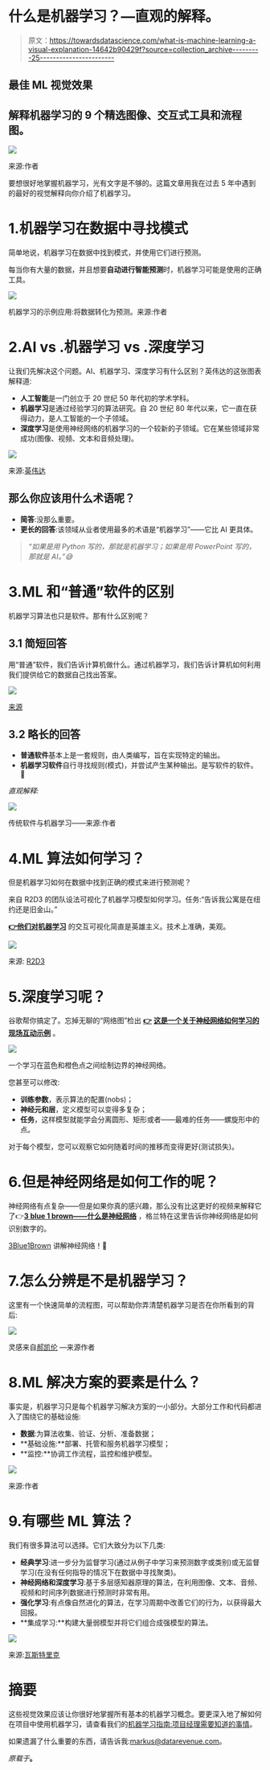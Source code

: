 # 什么是机器学习？—直观的解释。

> 原文：<https://towardsdatascience.com/what-is-machine-learning-a-visual-explanation-14642b90429f?source=collection_archive---------25----------------------->

## 最佳 ML 视觉效果

## 解释机器学习的 9 个精选图像、交互式工具和流程图。

![](img/4f06318070a65582546ebf4b26c29528.png)

来源:作者

要想很好地掌握机器学习，光有文字是不够的。这篇文章用我在过去 5 年中遇到的最好的视觉解释向你介绍了机器学习。

# 1.机器学习在数据中寻找模式

简单地说，机器学习在数据中找到模式，并使用它们进行预测。

每当你有大量的数据，并且想要**自动进行智能预测**时，机器学习可能是使用的正确工具。

![](img/e38875a070da527fd908e312e4ca229a.png)

机器学习的示例应用:将数据转化为预测。来源:作者

# 2.AI vs .机器学习 vs .深度学习

让我们先解决这个问题。AI、机器学习、深度学习有什么区别？英伟达的这张图表解释道:

*   **人工智能**是一门创立于 20 世纪 50 年代初的学术学科。
*   **机器学习**是通过经验学习的算法研究。自 20 世纪 80 年代以来，它一直在获得动力，是人工智能的一个子领域。
*   **深度学习**是使用神经网络的机器学习的一个较新的子领域。它在某些领域非常成功(图像、视频、文本和音频处理)。

![](img/987be351e377354edd360c5155c5136d.png)

来源:[英伟达](https://blogs.nvidia.com/blog/2016/07/29/whats-difference-artificial-intelligence-machine-learning-deep-learning-ai/)

## 那么你应该用什么术语呢？

*   **简答**:没那么重要。
*   **更长的回答**:该领域从业者使用最多的术语是“机器学习”——它比 AI 更具体。

> *“如果是用 Python 写的，那就是机器学习；如果是用 PowerPoint 写的，那就是 AI。”😅*

# 3.ML 和“普通”软件的区别

机器学习算法也只是软件。那有什么区别呢？

## 3.1 简短回答

用“普通”软件，我们告诉计算机做什么。通过机器学习，我们告诉计算机如何利用我们提供给它的数据自己找出答案。

![](img/c8b40e42df864081d160d88fe18b4d4f.png)

[来源](https://christophm.github.io/interpretable-ml-book/terminology.html)

## 3.2 略长的回答

*   **普通软件**基本上是一套规则，由人类编写，旨在实现特定的输出。
*   **机器学习软件**自行寻找规则(模式)，并尝试产生某种输出。是写软件的软件。🤯

*直观解释:*

![](img/5bd0d80bd1a436672688213bac6fe575.png)

传统软件与机器学习——来源:作者

# 4.ML 算法如何学习？

但是机器学习如何在数据中找到正确的模式来进行预测呢？

来自 R2D3 的团队设法可视化了机器学习模型如何学习。任务:“告诉我公寓是在纽约还是旧金山。”

[**👉他们对机器学习**](http://www.r2d3.us/visual-intro-to-machine-learning-part-1/) 的交互可视化简直是英雄主义。技术上准确，美观。

![](img/23fa9ad7c276aaa1ea95e88db39c3f2b.png)

来源: [R2D3](http://www.r2d3.us/visual-intro-to-machine-learning-part-1/)

# 5.深度学习呢？

谷歌帮你搞定了。忘掉无聊的“网络图”检出 [**👉**](http://www.r2d3.us/visual-intro-to-machine-learning-part-1/) [**这是一个关于神经网络如何学习的现场互动示例**](https://playground.tensorflow.org) 。

![](img/4d40af5d0a1b2cb78600815cb3ed12fa.png)

一个学习在蓝色和橙色点之间绘制边界的神经网络。

您甚至可以修改:

*   **训练参数**，表示算法的配置(nobs)；
*   **神经元和层**，定义模型可以变得多复杂；
*   **任务**，这样模型就能学会分离圆形、矩形或者——最难的任务——螺旋形中的点。

对于每个模型，您可以观察它如何随着时间的推移而变得更好(测试损失)。

# 6.但是神经网络是如何工作的呢？

神经网络有点复杂——但是如果你真的感兴趣，那么没有比这更好的视频来解释它了👉[**3 blue 1 brown——什么是神经网络**](https://www.youtube.com/watch?v=aircAruvnKk&t=0s) ，格兰特在这里告诉你神经网络是如何识别数字的。

[3Blue1Brown](https://www.youtube.com/watch?v=aircAruvnKk&t=0s) 讲解神经网络！👀

# 7.怎么分辨是不是机器学习？

这里有一个快速简单的流程图，可以帮助你弄清楚机器学习是否在你所看到的背后:

![](img/5f49f5dd04694cb66e55ae4f126ba111.png)

灵感来自[郝凯伦](https://www.technologyreview.com/2018/11/17/103781/what-is-machine-learning-we-drew-you-another-flowchart/) —来源作者

# 8.ML 解决方案的要素是什么？

事实是，机器学习只是每个机器学习解决方案的一小部分。大部分工作和代码都进入了围绕它的基础设施:

*   **数据**:为算法收集、验证、分析、准备数据；
*   **基础设施:**部署、托管和服务机器学习模型；
*   **监控:**协调工作流程，监控和维护模型。

![](img/443d67a50981143ff8029be3bd17e258.png)

来源:作者

# 9.有哪些 ML 算法？

我们有很多算法可以选择。它们大致分为以下几类:

*   **经典学习**:进一步分为监督学习(通过从例子中学习来预测数字或类别)或无监督学习(在没有任何指导的情况下在数据中寻找聚类)。
*   **神经网络和深度学习**:基于多层感知器原理的算法，在利用图像、文本、音频、视频和时间序列数据进行预测时非常有用。
*   **强化学习**:有点像自然进化的算法，在学习周期中改善它们的行为，以获得最大回报。
*   **集成学习:**构建大量弱模型并将它们组合成强模型的算法。

![](img/a28f0163358f87a356b74fef134de97d.png)

来源:[瓦斯特里克](https://vas3k.com/blog/machine_learning/)

# 摘要

这些视觉效果应该让你很好地掌握所有基本的机器学习概念。要更深入地了解如何在项目中使用机器学习，请查看我们的[机器学习指南:项目经理需要知道的事情](https://www.datarevenue.com/en-blog/machine-learning-for-managers)。

如果遗漏了什么重要的东西，请告诉我:[markus@datarevenue.com](mailto:markus@datarevenue.com)。

*原载于*[](https://www.datarevenue.com/en-blog/what-is-machine-learning-a-visual-explanation)**。**